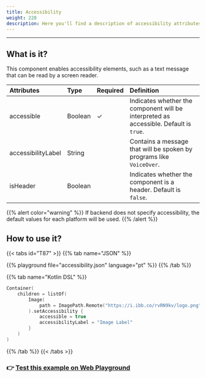 ```yaml
---
title: Accessibility
weight: 228
description: Here you'll find a description of accessibility attributes
---
```


---

## What is it?

This component enables accessibility elements, such as a text message that can be read by a screen reader.


| **Attributes** | **Type** | Required | **Definition** |
| :--- | :--- | :--- | :--- |
| accessible | Boolean |   ✓ | Indicates whether the component will be interpreted as accessible. Default is `true`. |
| accessibilityLabel | String |  | Contains a message that will be spoken by programs like `VoiceOver`. |
| isHeader | Boolean |  | Indicates whether the component is a header. Default is `false`. |

{{% alert color="warning" %}}
If backend does not specify accessibility, the default values ​​for each platform will be used.
{{% /alert %}}

## How to use it?

{{< tabs id="T87" >}}
{{% tab name="JSON" %}}
<!-- json-playground:accessibility.json
{
  "_beagleComponent_": "beagle:container",
  "children": [
    {
      "_beagleComponent_": "beagle:image",
          "path": {
            "_beagleImagePath_": "remote",
            "url": "https://i.ibb.co/rvRN9kv/logo.png"
          },
          "accessibility": {
            "accessibilityLabel": "Image Label",
            "accessible": true,
            "isHeader": true
          }
    }
  ]
}
-->
{{% playground file="accessibility.json" language="pt" %}}
{{% /tab %}}

{{% tab name="Kotlin DSL" %}}
```kotlin
Container(
    children = listOf(
        Image(
            path = ImagePath.Remote("https://i.ibb.co/rvRN9kv/logo.png")
        ).setAccessibility {
            accessible = true
            accessibilityLabel = "Image Label"
        }
    )
)
```
{{% /tab %}}
{{< /tabs >}}

### 👉 [Test this example on Web Playground](https://beagle-playground.netlify.app/#/cloud/984d1316f43146f9a1341c478783d536/accessibility.json)
